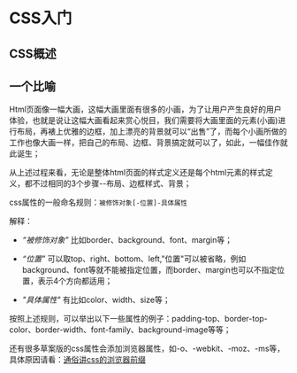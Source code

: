 
# CSS入门

## CSS概述

## 一个比喻

Html页面像一幅大画，这幅大画里面有很多的小画，为了让用户产生良好的用户体验，也就是说让这幅大画看起来赏心悦目，我们需要将大画里面的元素(小画)进行布局，再裱上优雅的边框，加上漂亮的背景就可以“出售”了，而每个小画所做的工作也像大画一样，把自己的布局、边框、背景搞定就可以了，如此，一幅佳作就此诞生；

从上述过程来看，无论是整体html页面的样式定义还是每个html元素的样式定义，都不过相同的3个步骤--布局、边框样式、背景；


css属性的一般命名规则：`被修饰对象[-位置]-具体属性`

解释：

- *“被修饰对象”* 比如border、background、font、margin等；

- *“位置”* 可以取top、right、bottom、left,"位置"可以被省略，例如background、font等就不能被指定位置，而border、margin也可以不指定位置，表示4个方向都适用；

- *"具体属性"* 有比如color、width、size等；

按照上述规则，可以举出以下一些属性的例子：padding-top、border-top-color、border-width、font-family、background-image等等；

还有很多草案版的css属性会添加浏览器属性，如-o、-webkit、-moz、-ms等，具体原因请看：[通俗讲css的浏览器前缀](http://www.jianshu.com/p/dcf63915f70d)
